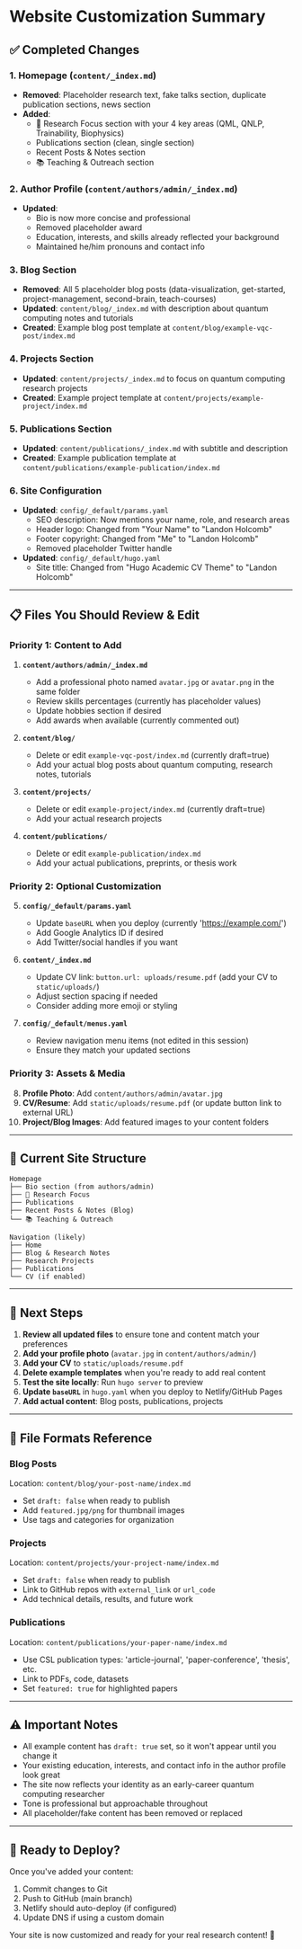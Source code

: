 # Website Customization Summary

## ✅ Completed Changes

### 1. Homepage (`content/_index.md`)
- **Removed**: Placeholder research text, fake talks section, duplicate publication sections, news section
- **Added**: 
  - 🔬 Research Focus section with your 4 key areas (QML, QNLP, Trainability, Biophysics)
  - Publications section (clean, single section)
  - Recent Posts & Notes section
  - 📚 Teaching & Outreach section

### 2. Author Profile (`content/authors/admin/_index.md`)
- **Updated**: 
  - Bio is now more concise and professional
  - Removed placeholder award
  - Education, interests, and skills already reflected your background
  - Maintained he/him pronouns and contact info

### 3. Blog Section
- **Removed**: All 5 placeholder blog posts (data-visualization, get-started, project-management, second-brain, teach-courses)
- **Updated**: `content/blog/_index.md` with description about quantum computing notes and tutorials
- **Created**: Example blog post template at `content/blog/example-vqc-post/index.md`

### 4. Projects Section
- **Updated**: `content/projects/_index.md` to focus on quantum computing research projects
- **Created**: Example project template at `content/projects/example-project/index.md`

### 5. Publications Section
- **Updated**: `content/publications/_index.md` with subtitle and description
- **Created**: Example publication template at `content/publications/example-publication/index.md`

### 6. Site Configuration
- **Updated**: `config/_default/params.yaml`
  - SEO description: Now mentions your name, role, and research areas
  - Header logo: Changed from "Your Name" to "Landon Holcomb"
  - Footer copyright: Changed from "Me" to "Landon Holcomb"
  - Removed placeholder Twitter handle
- **Updated**: `config/_default/hugo.yaml`
  - Site title: Changed from "Hugo Academic CV Theme" to "Landon Holcomb"

---

## 📋 Files You Should Review & Edit

### Priority 1: Content to Add
1. **`content/authors/admin/_index.md`**
   - Add a professional photo named `avatar.jpg` or `avatar.png` in the same folder
   - Review skills percentages (currently has placeholder values)
   - Update hobbies section if desired
   - Add awards when available (currently commented out)

2. **`content/blog/`**
   - Delete or edit `example-vqc-post/index.md` (currently draft=true)
   - Add your actual blog posts about quantum computing, research notes, tutorials

3. **`content/projects/`**
   - Delete or edit `example-project/index.md` (currently draft=true)
   - Add your actual research projects

4. **`content/publications/`**
   - Delete or edit `example-publication/index.md`
   - Add your actual publications, preprints, or thesis work

### Priority 2: Optional Customization
5. **`config/_default/params.yaml`**
   - Update `baseURL` when you deploy (currently 'https://example.com/')
   - Add Google Analytics ID if desired
   - Add Twitter/social handles if you want

6. **`content/_index.md`**
   - Update CV link: `button.url: uploads/resume.pdf` (add your CV to `static/uploads/`)
   - Adjust section spacing if needed
   - Consider adding more emoji or styling

7. **`config/_default/menus.yaml`**
   - Review navigation menu items (not edited in this session)
   - Ensure they match your updated sections

### Priority 3: Assets & Media
8. **Profile Photo**: Add `content/authors/admin/avatar.jpg`
9. **CV/Resume**: Add `static/uploads/resume.pdf` (or update button link to external URL)
10. **Project/Blog Images**: Add featured images to your content folders

---

## 🎨 Current Site Structure

```
Homepage
├── Bio section (from authors/admin)
├── 🔬 Research Focus
├── Publications
├── Recent Posts & Notes (Blog)
└── 📚 Teaching & Outreach

Navigation (likely)
├── Home
├── Blog & Research Notes
├── Research Projects
├── Publications
└── CV (if enabled)
```

---

## 🚀 Next Steps

1. **Review all updated files** to ensure tone and content match your preferences
2. **Add your profile photo** (`avatar.jpg` in `content/authors/admin/`)
3. **Add your CV** to `static/uploads/resume.pdf`
4. **Delete example templates** when you're ready to add real content
5. **Test the site locally**: Run `hugo server` to preview
6. **Update `baseURL`** in `hugo.yaml` when you deploy to Netlify/GitHub Pages
7. **Add actual content**: Blog posts, publications, projects

---

## 📝 File Formats Reference

### Blog Posts
Location: `content/blog/your-post-name/index.md`
- Set `draft: false` when ready to publish
- Add `featured.jpg/png` for thumbnail images
- Use tags and categories for organization

### Projects
Location: `content/projects/your-project-name/index.md`
- Set `draft: false` when ready to publish
- Link to GitHub repos with `external_link` or `url_code`
- Add technical details, results, and future work

### Publications
Location: `content/publications/your-paper-name/index.md`
- Use CSL publication types: 'article-journal', 'paper-conference', 'thesis', etc.
- Link to PDFs, code, datasets
- Set `featured: true` for highlighted papers

---

## ⚠️ Important Notes

- All example content has `draft: true` set, so it won't appear until you change it
- Your existing education, interests, and contact info in the author profile look great
- The site now reflects your identity as an early-career quantum computing researcher
- Tone is professional but approachable throughout
- All placeholder/fake content has been removed or replaced

---

## 🤝 Ready to Deploy?

Once you've added your content:
1. Commit changes to Git
2. Push to GitHub (main branch)
3. Netlify should auto-deploy (if configured)
4. Update DNS if using a custom domain

Your site is now customized and ready for your real research content! 🎉
